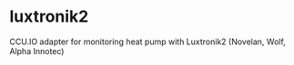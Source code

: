 luxtronik2
==========

CCU.IO adapter for monitoring heat pump with Luxtronik2 (Novelan, Wolf, Alpha Innotec)
